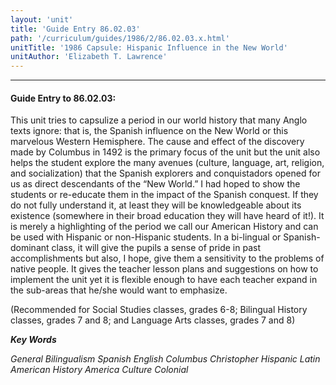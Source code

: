```yaml
---
layout: 'unit'
title: 'Guide Entry 86.02.03'
path: '/curriculum/guides/1986/2/86.02.03.x.html'
unitTitle: '1986 Capsule: Hispanic Influence in the New World'
unitAuthor: 'Elizabeth T. Lawrence'
---
```


<body>
<hr/>
 <h4>
  Guide Entry to 86.02.03:
 </h4>
 This unit tries to capsulize a period in our world history that many Anglo texts ignore: that is, the Spanish influence on the New World or this marvelous Western Hemisphere. The cause and effect of the discovery made by Columbus in 1492 is the primary focus of the unit but the unit also helps the student explore the many avenues (culture, language, art, religion, and socialization) that the Spanish explorers and conquistadors opened for us as direct descendants of the “New World.” I had hoped to show the students or re-educate them in the impact of the Spanish conquest. If they do not fully understand it, at least they will be knowledgeable about its existence (somewhere in their broad education they will have heard of it!). It is merely a highlighting of the period we call our American History and can be used with Hispanic or non-Hispanic students. In a bi-lingual or Spanish-dominant class, it will give the pupils a sense of pride in past accomplishments but also, I hope, give them a sensitivity to the problems of native people. It gives the teacher lesson plans and suggestions on how to implement the unit yet it is flexible enough to have each teacher expand in the sub-areas that he/she would want to emphasize.
 <p>
  (Recommended for Social Studies classes, grades 6-8; Bilingual History classes, grades 7 and 8; and Language Arts classes, grades 7 and 8)
 </p>
<p>
  <b>
   <i>
    Key Words
   </i>
  </b>
  <br/>
 </p>
 <p>
  <i>
   General Bilingualism Spanish English Columbus Christopher Hispanic Latin American History America Culture Colonial
  </i>
 </p>

</body>
